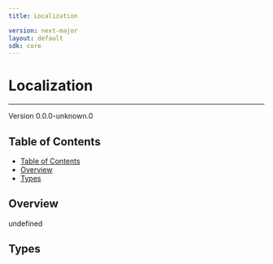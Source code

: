 ```yaml
---
title: Localization

version: next-major
layout: default
sdk: core
---
```


# Localization

---

Version 0.0.0-unknown.0

## Table of Contents

- [Table of Contents](#table-of-contents)
- [Overview](#overview)
- [Types](#types)

## Overview

undefined

## Types
